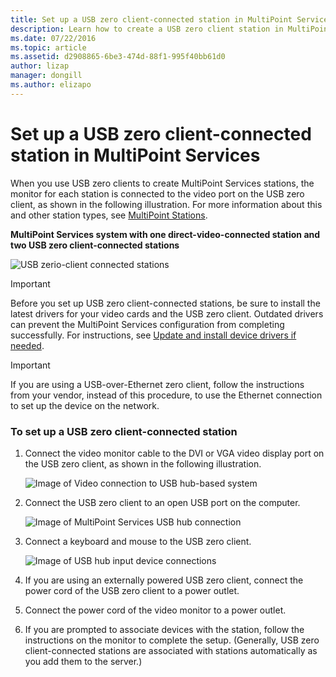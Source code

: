 ```yaml
---
title: Set up a USB zero client-connected station in MultiPoint Services
description: Learn how to create a USB zero client station in MultiPoint Services
ms.date: 07/22/2016
ms.topic: article
ms.assetid: d2908865-6be3-474d-88f1-995f40bb61d0
author: lizap
manager: dongill
ms.author: elizapo
---
```

# Set up a USB zero client-connected station in MultiPoint Services
When you use USB zero clients to create MultiPoint Services stations, the monitor for each station is connected to the video port on the USB zero client, as shown in the following illustration. For more information about this and other station types, see [MultiPoint Stations](MultiPoint-services-Stations.md).

**MultiPoint Services system with one direct-video-connected station and two USB zero client-connected stations**

![USB zerio-client connected stations](./media/WMS11_diagram7.gif)

> [!IMPORTANT]
> Before you set up USB zero client-connected stations, be sure to install the latest drivers for your video cards and the USB zero client. Outdated drivers can prevent the MultiPoint Services configuration from completing successfully. For instructions, see [Update and install device drivers if needed](Update-and-install-device-drivers-if-needed.md).

> [!IMPORTANT]
> If you are using a USB-over-Ethernet zero client, follow the instructions from your vendor, instead of this procedure, to use the Ethernet connection to set up the device on the network.

### To set up a USB zero client-connected station

1.  Connect the video monitor cable to the DVI or VGA video display port on the USB zero client, as shown in the following illustration.

    ![Image of Video connection to USB hub-based system](./media/WMSVideoConnection.gif)

2.  Connect the USB zero client to an open USB port on the computer.

    ![Image of MultiPoint Services USB hub connection](./media/WMSUSBHubConnection.gif)

3.  Connect a keyboard and mouse to the USB zero client.

    ![Image of USB hub input device connections](./media/WMSUSBDeviceConnection.gif)

4.  If you are using an externally powered USB zero client, connect the power cord of the USB zero client to a power outlet.

5.  Connect the power cord of the video monitor to a power outlet.

6.  If you are prompted to associate devices with the station, follow the instructions on the monitor to complete the setup. (Generally, USB zero client-connected stations are associated with stations automatically as you add them to the server.)